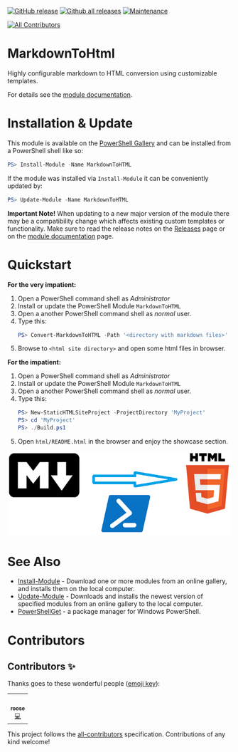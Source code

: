 [![GitHub release](https://img.shields.io/github/release/WetHat/MarkdownToHtml)](https://GitHub.com/WetHat/MarkdownToHtml/releases/)
[![Github all releases](https://img.shields.io/github/downloads/WetHat/MarkdownToHTML/total.svg)](https://GitHub.com/WetHat/MarkdownToHtml/releases/)
[![Maintenance](https://img.shields.io/badge/Maintained%3F-yes-green.svg)](https://GitHub.com/WetHat/MarkdownToHtml/graphs/commit-activity)
<!-- ALL-CONTRIBUTORS-BADGE:START - Do not remove or modify this section -->
[![All Contributors](https://img.shields.io/badge/all_contributors-1-orange.svg?style=flat-square)](#contributors-)
<!-- ALL-CONTRIBUTORS-BADGE:END -->

# MarkdownToHtml
Highly configurable markdown to HTML conversion using customizable templates.

For details see the [module documentation](Documentation/MarkdownToHTML.md).

# Installation & Update

This module is available on the [PowerShell Gallery](https://www.powershellgallery.com/packages/MarkdownToHtml)
and can be installed from a PowerShell shell like so:

```PowerShell
PS> Install-Module -Name MarkdownToHTML
```

If the module was installed via `Install-Module` it can be conveniently updated by:

```PowerShell
PS> Update-Module -Name MarkdownToHTML
```

**Important Note!** When updating to a new major version of the module there may
be a compatibility change which affects existing custom templates or functionality.
Make sure to read the release notes on the
[Releases](https://github.com/WetHat/MarkdownToHtml/releases)
page or on the [module documentation](Documentation/MarkdownToHTML.md) page.

# Quickstart

**For the very impatient:**

1. Open a PowerShell command shell as _Administrator_ 
2. Install or update the PowerShell Module `MarkdownToHTML`
3. Open a another PowerShell command shell as _normal_ user.
4. Type this:
   ~~~ PowerShell
   PS> Convert-MarkdownToHTML -Path '<directory with markdown files>' -SiteDirectory '<html site directory>' -IncludeExtension 'advanced'
   ~~~
5. Browse to `<html site directory>` and open some html files in browser. 

**For the impatient:**

1. Open a PowerShell command shell as _Administrator_ 
2. Install or update the PowerShell Module `MarkdownToHTML`
3. Open a another PowerShell command shell as _normal_ user.
4. Type this:
   ~~~ PowerShell
   PS> New-StaticHTMLSiteProject -ProjectDirectory 'MyProject'
   PS> cd 'MyProject'
   PS> ./Build.ps1
   ~~~
5. Open `html/README.html` in the browser and enjoy the showcase section.

![Logo](Markdown2HTML.png)

# See Also
* [Install-Module](https://docs.microsoft.com/en-us/powershell/module/powershellget/Install-Module?view=powershell-5.1) -
  Download one or more modules from an online gallery, and installs them on the local computer.
* [Update-Module](https://docs.microsoft.com/en-us/powershell/module/powershellget/update-module?view=powershell-5.1) -
  Downloads and installs the newest version of specified modules from an online gallery to the local computer. 
* [PowerShellGet](https://docs.microsoft.com/en-us/powershell/module/powershellget/?view=powershell-5.1#powershellget) -
  a package manager for Windows PowerShell.

# Contributors

## Contributors ✨

Thanks goes to these wonderful people ([emoji key](https://allcontributors.org/docs/en/emoji-key)):

<!-- ALL-CONTRIBUTORS-LIST:START - Do not remove or modify this section -->
<!-- prettier-ignore-start -->
<!-- markdownlint-disable -->
<table>
  <tr>
    <td align="center"><a href="http://roose.kz"><img src="https://avatars3.githubusercontent.com/u/277651?v=4" width="100px;" alt=""/><br /><sub><b>roose</b></sub></a><br /><a href="https://github.com/WetHat/MarkdownToHtml/commits?author=roose" title="Code">💻</a></td>
  </tr>
</table>

<!-- markdownlint-enable -->
<!-- prettier-ignore-end -->
<!-- ALL-CONTRIBUTORS-LIST:END -->

This project follows the [all-contributors](https://github.com/all-contributors/all-contributors) specification. Contributions of any kind welcome!
